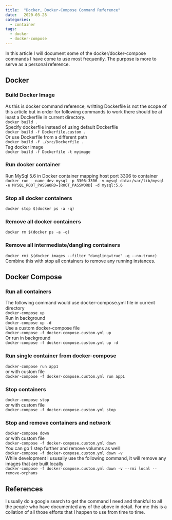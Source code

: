 ```yaml
---
title:  "Docker, Docker-Compose Command Reference"
date:   2020-03-28
categories:
  - container
tags:
  - docker
  - docker-compose
---
```

In this article I will document some of the docker/docker-compose commands I have come to use most frequently. The purpose is more to serve as a personal reference.

## Docker
### Build Docker Image
As this is docker command reference, writting Dockerfile is not the scope of this article but in order for following commands to work there should be at least a Dockerfile in current directory.  
`docker build .`  
Specify dockerfile instead of using default Dockerfile  
`docker build -f Dockerfile.custom .`  
Or use Dockerfile from a different path  
`docker build -f ./src/Dockerfile .`  
Tag docker image  
`docker build -f Dockerfile -t myimage`  

### Run docker container

Run MySql 5.6 in Docker container mapping host port 3306 to container
`docker run --name dev-mysql -p 3306:3306 -v mysql-data:/var/lib/mysql -e MYSQL_ROOT_PASSWORD=[ROOT_PASSWORD] -d mysql:5.6`  

### Stop all docker containers
`docker stop $(docker ps -a -q)`  

### Remove all docker containers
`docker rm $(docker ps -a -q)`  

### Remove all intermediate/dangling containers
`docker rmi $(docker images --filter "dangling=true" -q --no-trunc)`  
Combine this with stop all containers to remove any running instances.  

## Docker Compose
### Run all containers
The following command would use docker-compose.yml file in current directory  
`docker-compose up`  
Run in background  
`docker-compose up -d`  
Use a custom docker-compose file  
`docker-compose -f docker-compose.custom.yml up`  
Or run in background  
`docker-compose -f docker-compose.custom.yml up -d`  

### Run single container from docker-compose
`docker-compose run app1`  
or with custom file  
`docker-compose -f docker-compose.custom.yml run app1`

### Stop containers
`docker-compose stop`    
or with custom file  
`docker-compose -f docker-compose.custom.yml stop`  

### Stop and remove containers and network
`docker-compose down`  
or with custom file  
`docker-compose -f docker-compose.custom.yml down`  
You can go 1 step further and remove volumns as well  
`docker-compose -f docker-compose.custom.yml down -v`  
While development I ususally use the following command, it will remove any images that are built locally  
`docker-compose -f docker-compose.custom.yml down -v --rmi local --remove-orphans`  

## References
I usually do a google search to get the command I need and thankful to all the people who have documented any of the above in detail. For me this is a collation of all those efforts that I happen to use from time to time.